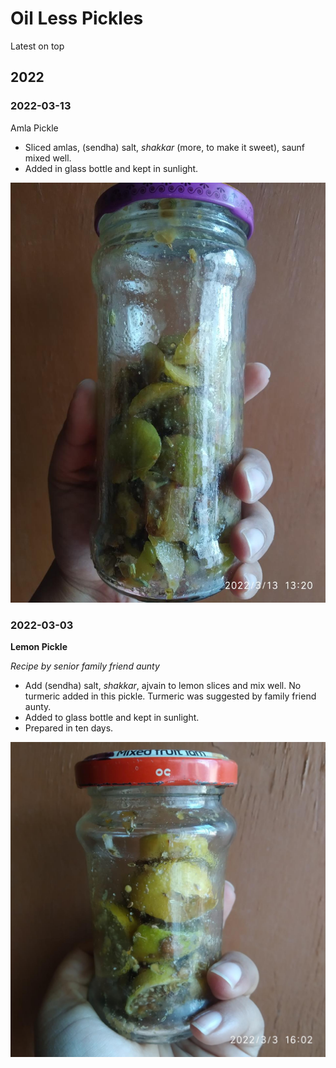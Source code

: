 # Oil Less Pickles

Latest on top

## 2022

### 2022-03-13

Amla Pickle

- Sliced amlas, (sendha) salt, _shakkar_ (more, to make it sweet), saunf mixed well. 
- Added in glass bottle and kept in sunlight. 

![amlapickle_oilless_20220313](amlapickle_oilless_20220313.jpg)

### 2022-03-03

**Lemon Pickle**

_Recipe by senior family friend aunty_

- Add (sendha) salt, _shakkar_, ajvain to lemon slices and mix well. No turmeric added in this pickle. Turmeric was suggested by family friend aunty. 
- Added to glass bottle and kept in sunlight. 
- Prepared in ten days. 

![lemonpickle_oilless_20220303](lemonpickle_oilless_20220303.jpg)

